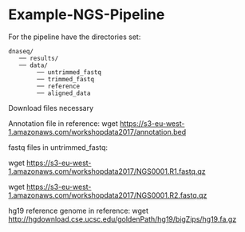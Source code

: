 # Example-NGS-Pipeline
For the pipeline have the directories set:

```
dnaseq/
   ── results/
   ── data/
        ── untrimmed_fastq
        ── trimmed_fastq
        ── reference
        ── aligned_data
```

Download files necessary	

Annotation file in reference: wget https://s3-eu-west-1.amazonaws.com/workshopdata2017/annotation.bed

fastq files in untrimmed_fastq: 

wget https://s3-eu-west-1.amazonaws.com/workshopdata2017/NGS0001.R1.fastq.qz 

wget https://s3-eu-west-1.amazonaws.com/workshopdata2017/NGS0001.R2.fastq.qz

hg19 reference genome in reference: wget http://hgdownload.cse.ucsc.edu/goldenPath/hg19/bigZips/hg19.fa.gz
